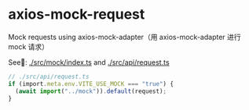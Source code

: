# axios-mock-request

Mock requests using axios-mock-adapter（用 axios-mock-adapter 进行 mock 请求）

See👀: [./src/mock/index.ts](./src/mock/index.ts) and [./src/api/request.ts](./src/api/request.ts)

```ts
// ./src/api/request.ts
if (import.meta.env.VITE_USE_MOCK === "true") {
  (await import("../mock")).default(request);
}
```
